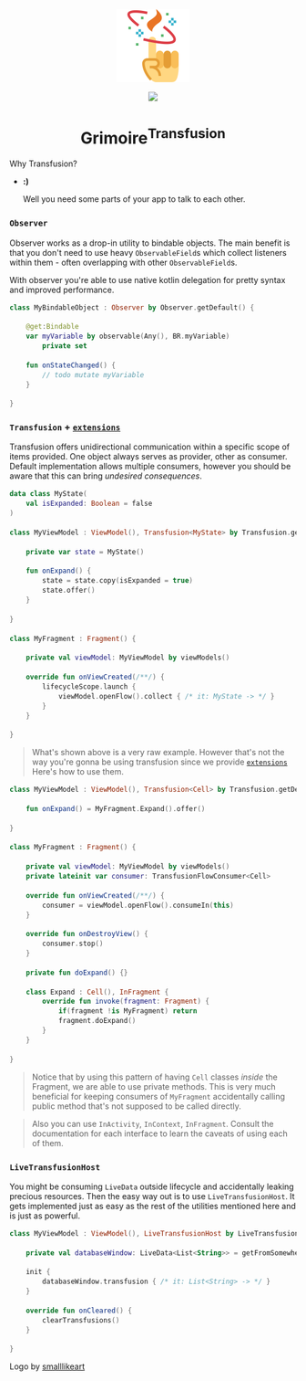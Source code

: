 <p align="center">
  <img src="art/logo.svg" width="128px" />
</p>
<p align="center">
    <a href="https://bintray.com/diareuse/grimoire/transfusion/"><img src="https://api.bintray.com/packages/diareuse/grimoire/transfusion/images/download.svg?version=latest" /></a>
</p>
<h1 align="center">Grimoire<sup>Transfusion</sup></h1>

Why Transfusion?

* **:)**

    Well you need some parts of your app to talk to each other.

### `Observer`

Observer works as a drop-in utility to bindable objects. The main benefit is that you don't need to
use heavy `ObservableField`s which collect listeners within them - often overlapping with other
`ObservableField`s.

With observer you're able to use native kotlin delegation for pretty syntax and improved
performance.

```kotlin
class MyBindableObject : Observer by Observer.getDefault() {

    @get:Bindable
    var myVariable by observable(Any(), BR.myVariable)
        private set

    fun onStateChanged() {
        // todo mutate myVariable
    }

}
```

### `Transfusion` + [`extensions`](transfusion-method/src/main/java/com/skoumal/grimoire/transfusion/method)

Transfusion offers unidirectional communication within a specific scope of items provided. One
object always serves as provider, other as consumer. Default implementation allows multiple
consumers, however you should be aware that this can bring _undesired consequences_.

```kotlin
data class MyState(
    val isExpanded: Boolean = false
)

class MyViewModel : ViewModel(), Transfusion<MyState> by Transfusion.getDefault() {

    private var state = MyState()

    fun onExpand() {
        state = state.copy(isExpanded = true)
        state.offer()
    }

}

class MyFragment : Fragment() {

    private val viewModel: MyViewModel by viewModels()

    override fun onViewCreated(/**/) {
        lifecycleScope.launch {
            viewModel.openFlow().collect { /* it: MyState -> */ }
        }
    }

}
```

> What's shown above is a very raw example. However that's not the way you're gonna be using
transfusion since we provide [`extensions`](transfusion-method/src/main/java/com/skoumal/grimoire/transfusion/method)
Here's how to use them.

```kotlin
class MyViewModel : ViewModel(), Transfusion<Cell> by Transfusion.getDefault() {

    fun onExpand() = MyFragment.Expand().offer()

}

class MyFragment : Fragment() {

    private val viewModel: MyViewModel by viewModels()
    private lateinit var consumer: TransfusionFlowConsumer<Cell>

    override fun onViewCreated(/**/) {
        consumer = viewModel.openFlow().consumeIn(this)
    }

    override fun onDestroyView() {
        consumer.stop()
    }

    private fun doExpand() {}

    class Expand : Cell(), InFragment {
        override fun invoke(fragment: Fragment) {
            if(fragment !is MyFragment) return
            fragment.doExpand()
        }
    }

}
```

> Notice that by using this pattern of having `Cell` classes _inside_ the Fragment, we are able to
use private methods. This is very much beneficial for keeping consumers of `MyFragment` accidentally
calling public method that's not supposed to be called directly.

> Also you can use `InActivity`, `InContext`, `InFragment`. Consult the documentation for each
interface to learn the caveats of using each of them.

### `LiveTransfusionHost`

You might be consuming `LiveData` outside lifecycle and accidentally leaking precious resources.
Then the easy way out is to use `LiveTransfusionHost`. It gets implemented just as easy as the rest
of the utilities mentioned here and is just as powerful.

```kotlin
class MyViewModel : ViewModel(), LiveTransfusionHost by LiveTransfusionHost.getDefault() {

    private val databaseWindow: LiveData<List<String>> = getFromSomewhere()

    init {
        databaseWindow.transfusion { /* it: List<String> -> */ }
    }

    override fun onCleared() {
        clearTransfusions()
    }

}
```

Logo by <a href="https://www.flaticon.com/authors/smalllikeart" title="smalllikeart">smalllikeart</a>
